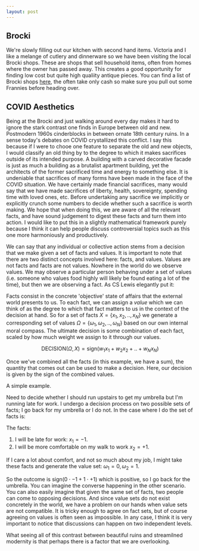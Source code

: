 ```yaml
---
layout: post
---
```


>  

## Brocki

We're slowly filling out our kitchen with second hand items.
Victoria and I like a melange of cutlery and dinnerware so we have been visiting the local Brocki shops.
These are shops that sell household items, often from homes where the owner has passed away.
This creates a good opportunity for finding low cost but quite high qualiity antique pieces.
You can find a list of Brocki shops [here](), the often take only cash so make sure you pull out some Frannies before heading over.



## COVID Aesthetics

Being at the Brocki and just walking around every day makes it hard to ignore the stark contrast one finds in Europe between old and new.
Postmodern 1960s cinderblocks in between ornate 18th century ruins.
In a sense today's debates on COVID crystallized this conflict.
I say this because if I were to chooe one feature to separate the old and new objects, I would classify an old thing by to the degree to which it makes sacrifices outside of its intended purpose.
A building with a carved decorative facade is just as much a building as a brutalist apartment building, yet the architects of the former sacrificed time and energy to something else.
It is undeniable that sacrifices of many forms have been made in the face of the COVID situation.
We have certainly made financial sacrifices, many would say that we have made sacrifices of liberty, health, sovereignty, spending time with loved ones, etc.
Before undertaking any sacrifice we implicitly or explicitly crunch some numbers to decide whether such a sacrifice is worth making.
We hope that when doing this, we are aware of all the relevant facts, and have sound judgement to digest these facts and turn them into action.
I would like to put this in a slightly mathematical framework purely because I think it can help people discuss controversial topics such as this one more harmoniously and productively. 

We can say that any individual or collective action stems from a decision that we make given a set of facts and values.
It is important to note that there are two distinct concepts involved here: facts, and values.
Values are not facts and facts are not values.
Nowhere in the world do we observe values.
We may observe a particular person behaving under a set of values (i.e. someone who values food highly will likely be found eating a lot of the time), but then we are observing a fact.
As CS Lewis elegantly put it:

> 

Facts consist in the concrete 'objective' state of affairs that the external world presents to us.
To each fact, we can assign a _value_ which we can think of as the degree to which that fact matters to us in the context of the decision at hand.
So for a set of facts $X = \{x_1, x_2, .., x_N \}$ we generate a corresponding set of values $\Omega = \{\omega_1, \omega_2, .., \omega_N \}$ based on our own internal moral compass.
The ultimate decision is some combination of each fact, scaled by how much weight we assign to it through our values.

$$ \text{DECISION}(\Omega,X) = \textrm{sign} \big( w_1 x_1 + w_2 x_2 +  .. + w_N x_N \big) $$

Once we've combined all the facts (in this example, we have a sum), the quantity that comes out can be used to make a decision.
Here, our decision is given by the sign of the combined values.

A simple example. 

Need to decide whether I should run upstairs to get my umbrella but I'm running late for work. I undergo a decision process on two possible sets of facts; I go back for my umbrella or I do not. In the case where I do the set of facts is:

The facts:

1. I will be late for work: $x_1 = -1$.
2. I will be more comfortable on my walk to work $x_2 = +1$.

If I care a lot about comfort, and not so much about my job, I might take these facts and generate the value set: $\omega_1 = 0, \omega_2 = 1$.

So the outcome is $\text{sign}(0 \cdot -1 + 1 \cdot +1)$ which is positive, so I go back for the umbrella.
You can imagine the converse happening in the other scenario.
You can also easily imagine that given the same set of facts, two people can come to opposing decisions.
And since value sets do not exist concretely in the world, we have a problem on our hands when value sets are not compatible.
It is tricky enough to agree on fact sets, but of course agreeing on values is often seen as impossible.
In any case, I think it is very important to notice that discussions can happen on two independent levels.


What seeing all of this contrast between beautiful ruins and streamilned modernity is that perhaps there is a factor that we are overlooking.
